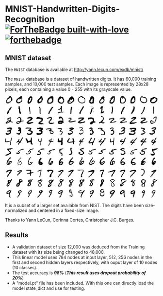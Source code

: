 # MNIST-Handwritten-Digits-Recognition        [![ForTheBadge built-with-love](http://ForTheBadge.com/images/badges/built-with-love.svg)](https://github.com/NvsYashwanth)       [![forthebadge](https://forthebadge.com/images/badges/made-with-python.svg)](https://forthebadge.com)
## MNIST dataset

The `MNIST` database is available at http://yann.lecun.com/exdb/mnist/

The `MNIST` database is a dataset of handwritten digits. It has 60,000 training
samples, and 10,000 test samples. Each image is represented by 28x28 pixels, each
containing a value 0 - 255 with its grayscale value.

![](https://github.com/NvsYashwanth/MNIST-Handwritten-Digits-Recognition/blob/master/images/samples.png)

It is a subset of a larger set available from NIST.
The digits have been size-normalized and centered in a fixed-size image.

Thanks to Yann LeCun, Corinna Cortes, Christopher J.C. Burges.


## Results
* A validation dataset of size 12,000 was deduced from the Training dataset with its size being changed to 48,000.
* This linear model uses 784 nodes at input layer, 512, 256 nodes in the first and second hidden layers respectively, with ouput layer of 10 nodes (10 classes).
* The test accuracy is ***98%*** (***This result uses dropout probability of 20%***)
* A "model.pt" file has been included. With this one can directly load the model state_dict and use for testing.
